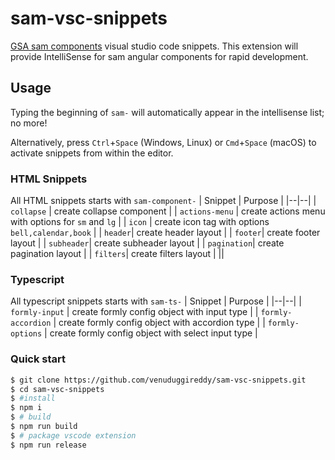 # sam-vsc-snippets

[GSA sam components](https://www.npmjs.com/package/@gsa-sam/components) visual studio code snippets. This extension will provide IntelliSense for sam angular components for rapid development.

## Usage

Typing the beginning of `sam-` will automatically appear in the intellisense list; no more!

Alternatively, press `Ctrl`+`Space` (Windows, Linux) or `Cmd`+`Space` (macOS) to activate snippets from within the editor.

### HTML Snippets
All HTML snippets starts with `sam-component-`
 | Snippet | Purpose |
|--|--|
| `collapse` | create collapse component |
| `actions-menu` | create actions menu with options for `sm` and `lg` |
| `icon` | create icon tag  with options `bell,calendar,book`  |
| `header`| create header layout |
| `footer`| create footer layout |
| `subheader`| create subheader layout |
| `pagination`| create pagination layout |
| `filters`| create filters layout |
||

### Typescript
All typescript snippets starts with `sam-ts-`
 | Snippet | Purpose |
|--|--|
| `formly-input` | create formly config object with input type |
| `formly-accordion` | create formly config object with accordion type |
| `formly-options` | create formly config object with select input type |

### Quick start

```sh
$ git clone https://github.com/venuduggireddy/sam-vsc-snippets.git
$ cd sam-vsc-snippets
$ #install
$ npm i
$ # build
$ npm run build
$ # package vscode extension
$ npm run release
```